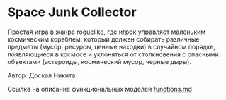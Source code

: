 # Space Junk Collector

Простая игра в жанре roguelike, где игрок управляет маленьким космическим кораблем, который должен собирать различные предметы (мусор, ресурсы, ценные находки) в случайном порядке, появляющиеся в космосе и уклоняться от столкновения с опасными объектами (астероиды, космический мусор, черные дыры).

Автор: Доскал Никита

Ссылка на описание функциональных моделей [functions.md](docs/functions.md) 
